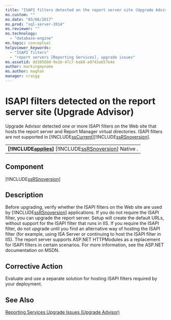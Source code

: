 ```yaml
---
title: "ISAPI filters detected on the report server site (Upgrade Advisor) | Microsoft Docs"
ms.custom: ""
ms.date: "03/06/2017"
ms.prod: "sql-server-2014"
ms.reviewer: ""
ms.technology: 
  - "database-engine"
ms.topic: conceptual
helpviewer_keywords: 
  - "ISAPI filters"
  - "report servers [Reporting Services], upgrade issues"
ms.assetid: dd30560d-9e16-47c7-ba68-a9743a657e4e
author: markingmyname
ms.author: maghan
manager: craigg
---
```

# ISAPI filters detected on the report server site (Upgrade Advisor)
  Upgrade Advisor detected one or more ISAPI filters on the Web site that hosts the report server and Report Manager virtual directories. ISAPI filters are not supported in [!INCLUDE[ssCurrent](../../includes/sscurrent-md.md)][!INCLUDE[ssRSnoversion](../../includes/ssrsnoversion-md.md)].  
  
||  
|-|  
|**[!INCLUDE[applies](../../includes/applies-md.md)]**  [!INCLUDE[ssRSnoversion](../../includes/ssrsnoversion-md.md)] Native .|  
  
## Component  
 [!INCLUDE[ssRSnoversion](../../includes/ssrsnoversion-md.md)]  
  
## Description  
 Before upgrading, verify whether the ISAPI filters on the Web site are used by [!INCLUDE[ssRSnoversion](../../includes/ssrsnoversion-md.md)] applications. If you do not require the ISAPI filter, you can upgrade the report server. Setup will create the default URLs, without support for the ISAPI filter that runs in IIS. If you require the ISAPI filter, do not upgrade until you find an alternative way of hosting the ISAPI filter (for example, using ISA Server or continuing to host the ISAPI filter in IIS). The report server supports ASP.NET HTTPModules as a replacement for ISAPI filters in certain scenarios. For more information, see the ASP.NET documentation on MSDN.  
  
## Corrective Action  
 Evaluate and use a separate solution for hosting ISAPI filters required by your deployment.  
  
## See Also  
 [Reporting Services Upgrade Issues &#40;Upgrade Advisor&#41;](../../../2014/sql-server/install/reporting-services-upgrade-issues-upgrade-advisor.md)  
  
  
